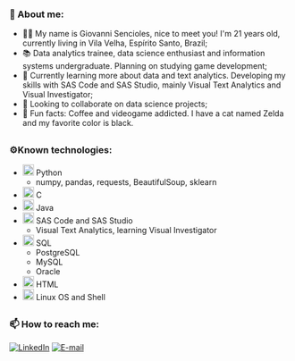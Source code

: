 ### 🍥 About me:

- 👨‍💻 My name is Giovanni Sencioles, nice to meet you! I'm 21 years old, currently living in Vila Velha, Espírito Santo, Brazil;
- 📚 Data analytics trainee, data science enthusiast and information systems undergraduate. Planning on studying game development;
- 🌱 Currently learning more about data and text analytics. Developing my skills with SAS Code and SAS Studio, mainly Visual Text Analytics and Visual Investigator;
- 🤝 Looking to collaborate on data science projects;
- 🧠 Fun facts: Coffee and videogame addicted. I have a cat named Zelda and my favorite color is black.

##
### ⚙Known technologies: 
  
  * <img height="20" width="20" src="https://cdn.jsdelivr.net/gh/devicons/devicon/icons/python/python-original.svg"/> Python
    * numpy, pandas, requests, BeautifulSoup, sklearn
  * <img height="20" width="20" src="https://cdn.jsdelivr.net/gh/devicons/devicon/icons/c/c-original.svg"/> C
  * <img height="20" width="20" src="https://cdn.jsdelivr.net/gh/devicons/devicon/icons/java/java-original.svg"/> Java
  * <img height="20" width="20" src="https://www.vectorlogo.zone/logos/sas/sas-icon.svg"/> SAS Code and SAS Studio
    * Visual Text Analytics, learning Visual Investigator
  * <img height="20" width="20" src="https://cdn.jsdelivr.net/gh/devicons/devicon/icons/postgresql/postgresql-original.svg"/> SQL
    * PostgreSQL
    * MySQL
    * Oracle
  * <img height="20" width="20" src="https://cdn.jsdelivr.net/gh/devicons/devicon/icons/html5/html5-original-wordmark.svg"/> HTML
  * <img height="20" width="20" src="https://cdn.jsdelivr.net/gh/devicons/devicon/icons/linux/linux-original.svg"/> Linux OS and Shell
##
### 📫 How to reach me: 

[![LinkedIn](https://img.shields.io/badge/-giovannisencioles-blue?style=flat-square&logo=Linkedin&logoColor=white)](https://www.linkedin.com/in/giovanni-sencioles-457356189/)
[![E-mail](https://img.shields.io/badge/-giovannisencioles@gmail.com-crimson?style=flat-square&logo=Gmail&logoColor=white)](mailto:giovannisencioles@gmail.com)
